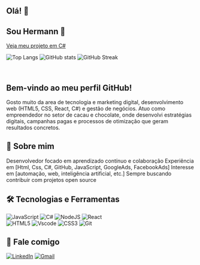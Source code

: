 ## Olá! 👋

## Sou Hermann 👋

[Veja meu projeto em C#](https://github.com/Hermann-91/seu-repositorio-em-csharp)

![Top Langs](https://github-readme-stats.vercel.app/api/top-langs/?username=Hermann-91&layout=compact&theme=dark&langs_count=6)
![GitHub stats](https://github-readme-stats.vercel.app/api?username=Hermann-91&show_icons=true&theme=dark)
![GitHub Streak](https://github-readme-streak-stats.herokuapp.com/?user=Hermann-91&theme=dark)

<br>

## Bem-vindo ao meu perfil GitHub! <br>
Gosto muito da area de tecnologia e marketing digital, desenvolvimento web (HTML5, CSS, React, C#) e gestão de negócios.
Atuo como empreendedor no setor de cacau e chocolate, onde desenvolvi estratégias digitais, campanhas pagas e processos de otimização que geram resultados concretos.

## 🚀 Sobre mim

Desenvolvedor focado em aprendizado contínuo e colaboração
Experiência em [Html, Css, C#, GitHub, JavaScript, GoogleAds, FacebookAds]
Interesse em [automação, web, inteligência artificial, etc.]
Sempre buscando contribuir com projetos open source

## 🛠️ Tecnologias e Ferramentas

![JavaScript](https://img.shields.io/badge/JavaScript-F7DF1E?style=for-the-badge&logo=javascript&logoColor=black) ![C#](https://img.shields.io/badge/C%23-239120?style=for-the-badge&logo=c-sharp&logoColor=white) ![NodeJS](https://img.shields.io/badge/node.js-6DA55F?style=for-the-badge&logo=node.js&logoColor=white) ![React](https://img.shields.io/badge/React-20232A?style=for-the-badge&logo=react&logoColor=61DAFB) <br>![HTML5](https://img.shields.io/badge/HTML5-E34F26?style=for-the-badge&logo=html5&logoColor=white) ![Vscode](https://img.shields.io/badge/Vscode-007ACC?style=for-the-badge&logo=visual-studio-code&logoColor=white) ![CSS3](https://img.shields.io/badge/CSS3-1572B6?style=for-the-badge&logo=css3&logoColor=white) ![Git](https://img.shields.io/badge/GIT-E44C30?style=for-the-badge&logo=git&logoColor=white)

## 💬 Fale comigo <br>
[![LinkedIn](https://img.shields.io/badge/LinkedIn-0077B5?style=for-the-badge&logo=linkedin&logoColor=white)](https://www.linkedin.com/in/hermann-rehem-0a2918252/) [![Gmail](https://img.shields.io/badge/Gmail-333333?style=for-the-badge&logo=gmail&logoColor=red)](mailto:hermann.rrsj@gmail.com) <br>

